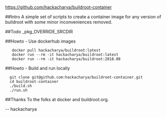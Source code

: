 
https://github.com/hackacharya/buildroot-container

##Intro
A simple set of scripts to create a container image 
for any version of buildroot with some minor 
inconveniences removed. 

##Todo
\_pkg\_OVERRIDE\_SRCDIR


##Howto - Use dockerhub images
```
   docker pull hackacharya/buildroot:latest
   docker run --rm -it hackacharya/buildroot:latest
   docker run --rm -it hackacharya/buildroot:2018.08
```

##Howto - Build and run locally
```
  git clone git@github.com:hackacharya/buildroot-container.git
  cd buildroot-container
  ./build.sh
  ./run.sh
```

##Thanks
To the folks at docker and buildroot.org.


--
hackacharya
